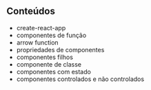 ## Conteúdos

- create-react-app
- componentes de função 
- arrow function 
- propriedades de componentes 
- componentes filhos 
- componente de classe  
- componentes com estado
- componentes controlados e não controlados
